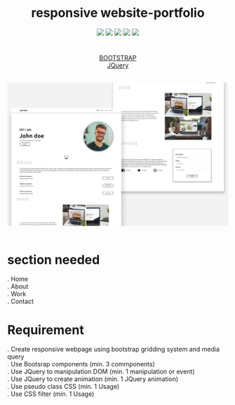 <div align="center">
<h1> responsive website-portfolio </h1>
<img src = "https://img.shields.io/badge/html5-000000?style=for-the-badge&logo=html5&logoColor=E24C27" >
<img src = "https://img.shields.io/badge/css3-000000?style=for-the-badge&logo=css3&logoColor=58CCED" >
<img src = "https://img.shields.io/badge/javascript-000000?style=for-the-badge&logo=javascript&logoColor=F0E15A" >
<img src = "https://img.shields.io/badge/Bootstrap-000000?style=for-the-badge&logo=Bootstrap&logoColor=C6538C" >
<img src = "https://img.shields.io/badge/JQuery-000000?style=for-the-badge&logo=JQuery&logoColor=E24C27" >

# 
[ BOOTSTRAP](https://getbootstrap.com/) <br>
[JQuery](https://releases.jquery.com/)

</div>



<br>
 <div align="center">
 <img src="MacBook Pro 14_ - 1.png">
  </div> <br>




# section needed <br>
. Home <br>
. About <br>
. Work <br>
. Contact <br>

# Requirement <br>
. Create responsive webpage using bootstrap gridding system and media query <br>
. Use Bootsrap components (min. 3 commponents) <br>
. Use JQuery to manipulation DOM (min. 1 manipulation or event) <br>
. Use JQuery to create animation (min. 1 JQuery animation) <br>
. Use pseudo class CSS (min. 1 Usage) <br>
. Use CSS filter (min. 1 Usage) <br>

